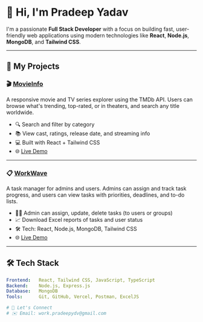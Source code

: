 # 👋 Hi, I'm Pradeep Yadav

I'm a passionate **Full Stack Developer** with a focus on building fast, user-friendly web applications using modern technologies like **React**, **Node.js**, **MongoDB**, and **Tailwind CSS**.

---

## 🚀 My Projects

### 🎬 [MovieInfo](https://movieinfo24.vercel.app)
A responsive movie and TV series explorer using the TMDb API. Users can browse what's trending, top-rated, or in theaters, and search any title worldwide.

- 🔍 Search and filter by category
- 📚 View cast, ratings, release date, and streaming info
- 💻 Built with React + Tailwind CSS  
- 🌐 [Live Demo](https://movieinfo24.vercel.app)

---

### 📋 [WorkWave](https://workwave247.vercel.app)
A task manager for admins and users. Admins can assign and track task progress, and users can view tasks with priorities, deadlines, and to-do lists.

- 🧑‍💼 Admin can assign, update, delete tasks (to users or groups)
- 📈 Download Excel reports of tasks and user status
- 🛠️ Tech: React, Node.js, MongoDB, Tailwind CSS  
- 🌐 [Live Demo](https://workwave247.vercel.app)

---

## 🛠️ Tech Stack

```yaml
Frontend:   React, Tailwind CSS, JavaScript, TypeScript
Backend:    Node.js, Express.js
Database:   MongoDB
Tools:      Git, GitHub, Vercel, Postman, ExcelJS

# 🤝 Let's Connect
# ✉️ Email: work.pradeepydv@gmail.com
